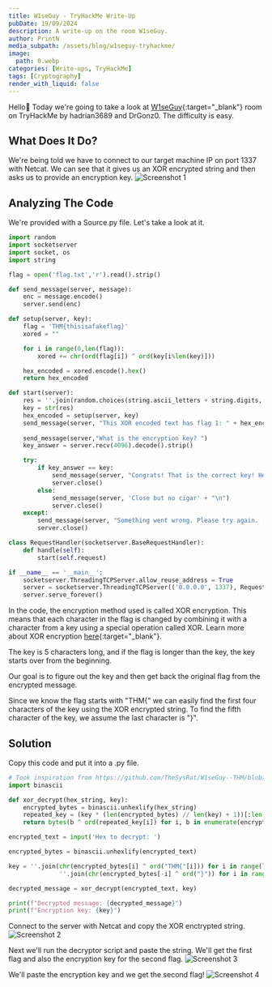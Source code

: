 ```yaml
---
title: W1seGuy - TryHackMe Write-Up
pubDate: 19/09/2024
description: A write-up on the room W1seGuy.
author: PrintN
media_subpath: /assets/blog/w1seguy-tryhackme/
image:
  path: 0.webp
categories: [Write-ups, TryHackMe]
tags: [Cryptography]
render_with_liquid: false
---
```

Hello👋 Today we're going to take a look at [W1seGuy](https://tryhackme.com/r/room/w1seguy){:target="_blank"} room on TryHackMe by hadrian3689 and DrGonz0. The difficulty is easy.
## What Does It Do?
We're being told we have to connect to our target machine IP on port 1337 with Netcat. We can see that it gives us an XOR encrypted string and then asks us to provide an encryption key.
![Screenshot 1](1.webp)

## Analyzing The Code
We're provided with a Source.py file. Let's take a look at it.
```python
import random
import socketserver 
import socket, os
import string

flag = open('flag.txt','r').read().strip()

def send_message(server, message):
    enc = message.encode()
    server.send(enc)

def setup(server, key):
    flag = 'THM{thisisafakeflag}' 
    xored = ""

    for i in range(0,len(flag)):
        xored += chr(ord(flag[i]) ^ ord(key[i%len(key)]))

    hex_encoded = xored.encode().hex()
    return hex_encoded

def start(server):
    res = ''.join(random.choices(string.ascii_letters + string.digits, k=5))
    key = str(res)
    hex_encoded = setup(server, key)
    send_message(server, "This XOR encoded text has flag 1: " + hex_encoded + "\n")
    
    send_message(server,"What is the encryption key? ")
    key_answer = server.recv(4096).decode().strip()

    try:
        if key_answer == key:
            send_message(server, "Congrats! That is the correct key! Here is flag 2: " + flag + "\n")
            server.close()
        else:
            send_message(server, 'Close but no cigar' + "\n")
            server.close()
    except:
        send_message(server, "Something went wrong. Please try again. :)\n")
        server.close()

class RequestHandler(socketserver.BaseRequestHandler):
    def handle(self):
        start(self.request)

if __name__ == '__main__':
    socketserver.ThreadingTCPServer.allow_reuse_address = True
    server = socketserver.ThreadingTCPServer(('0.0.0.0', 1337), RequestHandler)
    server.serve_forever()   
```
In the code, the encryption method used is called XOR encryption. This means that each character in the flag is changed by combining it with a character from a key using a special operation called XOR. Learn more about XOR encryption [here](https://en.wikipedia.org/wiki/XOR_cipher){:target="_blank"}.

The key is 5 characters long, and if the flag is longer than the key, the key starts over from the beginning.

Our goal is to figure out the key and then get back the original flag from the encrypted message.

Since we know the flag starts with "THM{" we can easily find the first four characters of the key using the XOR encrypted string. To find the fifth character of the key, we assume the last character is "}".

## Solution
Copy this code and put it into a .py file.
```python
# Took inspiration from https://github.com/TheSysRat/W1seGuy--THM/blob/main/w1seguy.py
import binascii

def xor_decrypt(hex_string, key):
    encrypted_bytes = binascii.unhexlify(hex_string)
    repeated_key = (key * (len(encrypted_bytes) // len(key) + 1))[:len(encrypted_bytes)]
    return bytes(b ^ ord(repeated_key[i]) for i, b in enumerate(encrypted_bytes)).decode('utf-8')

encrypted_text = input('Hex to decrypt: ')

encrypted_bytes = binascii.unhexlify(encrypted_text)

key = ''.join(chr(encrypted_bytes[i] ^ ord("THM{"[i])) for i in range(len("THM{"))) + \
              ''.join(chr(encrypted_bytes[-i] ^ ord("}")) for i in range(1, len("}") + 1))[:5]

decrypted_message = xor_decrypt(encrypted_text, key)

print(f"Decrypted message: {decrypted_message}")
print(f"Encryption key: {key}")
```

Connect to the server with Netcat and copy the XOR enctrypted string.
![Screenshot 2](2.webp)

Next we'll run the decryptor script and paste the string. We'll get the first flag and also the encryption key for the second flag.
![Screenshot 3](3.webp)

We'll paste the encryption key and we get the second flag!
![Screenshot 4](4.webp)
